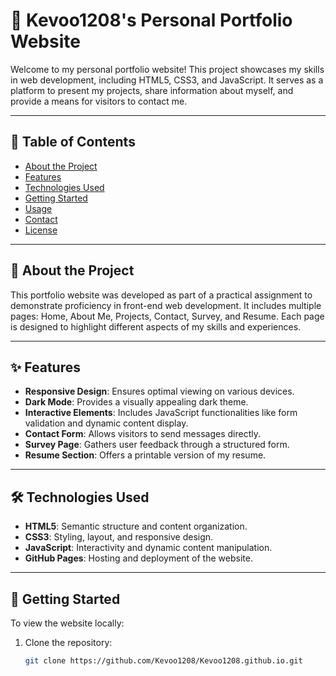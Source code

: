 # 🎨 Kevoo1208's Personal Portfolio Website

Welcome to my personal portfolio website! This project showcases my skills in web development, including HTML5, CSS3, and JavaScript. It serves as a platform to present my projects, share information about myself, and provide a means for visitors to contact me.

---

## 📁 Table of Contents

- [About the Project](#about-the-project)
- [Features](#features)
- [Technologies Used](#technologies-used)
- [Getting Started](#getting-started)
- [Usage](#usage)
- [Contact](#contact)
- [License](#license)

---

## 📖 About the Project

This portfolio website was developed as part of a practical assignment to demonstrate proficiency in front-end web development. It includes multiple pages: Home, About Me, Projects, Contact, Survey, and Resume. Each page is designed to highlight different aspects of my skills and experiences.

---

## ✨ Features

- **Responsive Design**: Ensures optimal viewing on various devices.
- **Dark Mode**: Provides a visually appealing dark theme.
- **Interactive Elements**: Includes JavaScript functionalities like form validation and dynamic content display.
- **Contact Form**: Allows visitors to send messages directly.
- **Survey Page**: Gathers user feedback through a structured form.
- **Resume Section**: Offers a printable version of my resume.

---

## 🛠 Technologies Used

- **HTML5**: Semantic structure and content organization.
- **CSS3**: Styling, layout, and responsive design.
- **JavaScript**: Interactivity and dynamic content manipulation.
- **GitHub Pages**: Hosting and deployment of the website.

---

## 🚀 Getting Started

To view the website locally:

1. Clone the repository:

   ```bash
   git clone https://github.com/Kevoo1208/Kevoo1208.github.io.git
